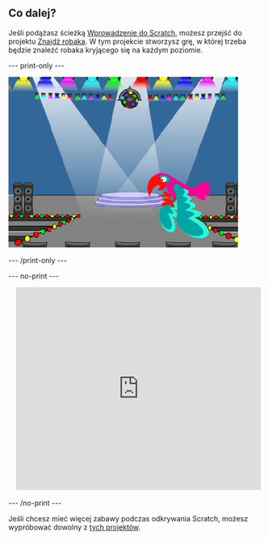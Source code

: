 ## Co dalej?

Jeśli podążasz ścieżką [Wprowadzenie do Scratch](https://projects.raspberrypi.org/en/pathways/scratch-intro), możesz przejść do projektu [Znajdź robaka](https://projects.raspberrypi.org/en/projects/find-the-bug). W tym projekcie stworzysz grę, w której trzeba będzie znaleźć robaka kryjącego się na każdym poziomie.

--- print-only ---

![Projekt „Znajdź robaka”.](images/find-the-bug.png)

--- /print-only ---

--- no-print ---

<div class="scratch-preview" style="margin-left: 15px;">
  <iframe allowtransparency="true" width="485" height="402" src="https://scratch.mit.edu/projects/embed/486719939/?autostart=false" frameborder="0"></iframe>
</div>

--- /no-print ---

Jeśli chcesz mieć więcej zabawy podczas odkrywania Scratch, możesz wypróbować dowolny z [tych projektów](https://projects.raspberrypi.org/en/projects?software%5B%5D=scratch&curriculum%5B%5D=%201).
